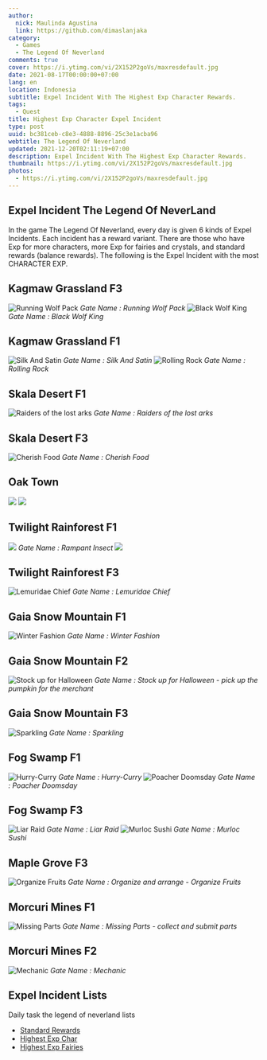 ```yaml
---
author:
  nick: Maulinda Agustina
  link: https://github.com/dimaslanjaka
category:
  - Games
  - The Legend Of Neverland
comments: true
cover: https://i.ytimg.com/vi/2X152P2goVs/maxresdefault.jpg
date: 2021-08-17T00:00:00+07:00
lang: en
location: Indonesia
subtitle: Expel Incident With The Highest Exp Character Rewards.
tags:
  - Quest
title: Highest Exp Character Expel Incident
type: post
uuid: bc381ceb-c8e3-4888-8896-25c3e1acba96
webtitle: The Legend Of Neverland
updated: 2021-12-20T02:11:19+07:00
description: Expel Incident With The Highest Exp Character Rewards.
thumbnail: https://i.ytimg.com/vi/2X152P2goVs/maxresdefault.jpg
photos:
  - https://i.ytimg.com/vi/2X152P2goVs/maxresdefault.jpg
---
```


<!-- toc -->

<h2 id="Intro">Expel Incident The Legend Of NeverLand</h2>
In the game The Legend Of Neverland, every day is given 6 kinds of Expel Incidents. Each incident has a reward variant. There are those who have Exp for more characters, more Exp for fairies and crystals, and standard rewards (balance rewards). The following is the Expel Incident with the most CHARACTER EXP.

## Kagmaw Grassland F3
![Running Wolf Pack](./Exp%20Char/Kagmaw%20Grassland%20F3.png)
*Running Wolf Pack*
![Black Wolf King](./Exp%20Char/../Exp%20Char/Kagmaw%20Grassland%20F3%202.png)
*Black Wolf King*

## Kagmaw Grassland F1
![Silk And Satin](../../The%20Legend%20Of%20Neverland/Expel%20Incident/Exp%20Char/Kagmaw%20Grassland%20F1.png)
*Silk And Satin*
![Rolling Rock](./Exp%20Char/Kagmaw%20Grassland%20F1%202.png)
*Rolling Rock*

## Skala Desert F1
![Raiders of the lost arks](Exp%20Char/Skala%20Desert%20F1.png)
*Raiders of the lost arks*

## Skala Desert F3
![Cherish Food](https://drive.google.com/uc?export=view&id=1P3LF3l1ViyaXKAZ2-EDQkKctNU63IBR0)
*Cherish Food*

## Oak Town
![](Exp%20Char/Oak%20Town%202.png)
![](Exp%20Char/Oak%20Town.png)

## Twilight Rainforest F1
![](Exp%20Char/Twilight%20Rainforest%201F.png)
  *Rampant Insect*
![](Exp%20Char/Twilight%20Rainforest%20F1.png)

## Twilight Rainforest F3
![Lemuridae Chief](https://user-images.githubusercontent.com/12471057/132796579-01ac578a-c4d9-4c3f-8497-216e238ef8c3.png)
*Lemuridae Chief*

## Gaia Snow Mountain F1
  ![Winter Fashion](https://user-images.githubusercontent.com/12471057/133004330-3b54aef9-6bcf-4e9d-9dd6-da6b5672afb2.png)
  *Winter Fashion*

## Gaia Snow Mountain F2
![Stock up for Halloween](./Exp%20Char/Gaia%20Snow%20Mountain%20F2.png)
  *Stock up for Halloween - pick up the pumpkin for the merchant*

  ## Gaia Snow Mountain F3
  ![Sparkling](https://user-images.githubusercontent.com/12471057/133228994-3f8d9ba4-b09a-46ee-b46d-5f680f728331.png)
  *Sparkling*

## Fog Swamp F1
![Hurry-Curry](./Exp%20Char/Fog%20Swamp%20F1.png)
*Hurry-Curry*
![Poacher Doomsday](./Exp%20Char/Fog%20Swamp%20F1%202.png)
*Poacher Doomsday*

## Fog Swamp F3
![Liar Raid](./Exp%20Char/Fog%20Swamp%20F3.png)
  *Liar Raid*
![Murloc Sushi](./Exp%20Char/Fog%20Swamp%20F3%202.png)
*Murloc Sushi*

  ## Maple Grove F3
  ![Organize Fruits](https://user-images.githubusercontent.com/12471057/136435134-713014a9-c3aa-446d-888f-4eab62ef85a9.png)
  *Organize and arrange - Organize Fruits*

  ## Morcuri Mines F1
  ![Missing Parts](https://user-images.githubusercontent.com/12471057/135747669-08d437bf-eeba-463f-b8cd-64403c3e8d0a.png)
  *Missing Parts - collect and submit parts*

  ## Morcuri Mines F2
  ![Mechanic](https://user-images.githubusercontent.com/12471057/133885294-5c64c56c-bb09-414f-a479-b300b0c7cb88.png)
  *Mechanic*

## Expel Incident Lists
Daily task the legend of neverland lists
- [Standard Rewards](Standard%20Rewards.html)
- [Highest Exp Char](Exp%20Char.html)
- [Highest Exp Fairies](Crystals%20Fairy%20Exp.html)

<style>em::before{content: "Gate Name : ";}</style>
